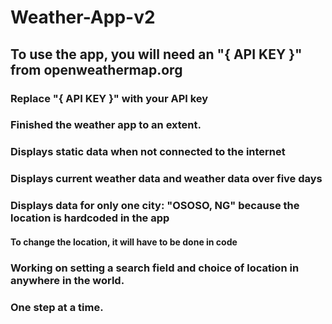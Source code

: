 # Weather-App-v2


## To use the app, you will need an "{ API KEY }" from openweathermap.org
### Replace "{ API KEY }" with your API key

### Finished the weather app to an extent.
### Displays static data when not connected to the internet
### Displays current weather data and weather data over five days
### Displays data for only one city: "OSOSO, NG" because the location is hardcoded in the app
#### To change the location, it will have to be done in code



### Working on setting a search field and choice of location in anywhere in the world.


### One step at a time. 
